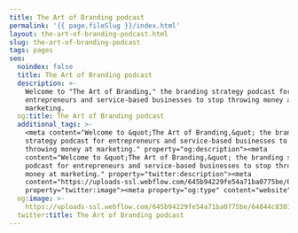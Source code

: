```yaml
---
title: The Art of Branding podcast
permalink: '{{ page.fileSlug }}/index.html'
layout: the-art-of-branding-podcast.html
slug: the-art-of-branding-podcast
tags: pages
seo:
  noindex: false
  title: The Art of Branding podcast
  description: >-
    Welcome to "The Art of Branding," the branding strategy podcast for
    entrepreneurs and service-based businesses to stop throwing money at
    marketing.
  og:title: The Art of Branding podcast
  additional_tags: >-
    <meta content="Welcome to &quot;The Art of Branding,&quot; the branding
    strategy podcast for entrepreneurs and service-based businesses to stop
    throwing money at marketing." property="og:description"><meta
    content="Welcome to &quot;The Art of Branding,&quot; the branding strategy
    podcast for entrepreneurs and service-based businesses to stop throwing
    money at marketing." property="twitter:description"><meta
    content="https://uploads-ssl.webflow.com/645b94229fe54a71ba0775be/64844c8303e322aaebc99236_Screenshot%202023-06-10%20at%2012.11.59.png"
    property="twitter:image"><meta property="og:type" content="website">
  og:image: >-
    https://uploads-ssl.webflow.com/645b94229fe54a71ba0775be/64844c8303e322aaebc99236_Screenshot%202023-06-10%20at%2012.11.59.png
  twitter:title: The Art of Branding podcast
---
```



